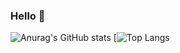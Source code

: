 ### Hello 👋

<!--
**biswarup14/biswarup14** is a ✨ _special_ ✨ repository because its `README.md` (this file) appears on your GitHub profile.

Here are some ideas to get you started:

- 🔭 I’m currently working on ...
- 🌱 I’m currently learning ...
- 👯 I’m looking to collaborate on ...
- 🤔 I’m looking for help with ...
- 💬 Ask me about ...
- 📫 How to reach me: ...
- 😄 Pronouns: ...
- ⚡ Fun fact: ...
-->
![Anurag's GitHub stats](https://github-readme-stats.vercel.app/api?username=biswarup14&hide=contribs,prs&show_icons=true&theme=cobalt)
[![Top Langs](https://github-readme-stats.vercel.app/api/top-langs/?username=biswarup14&layout=compact)
